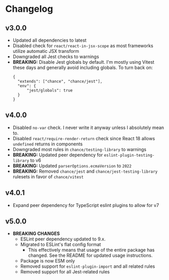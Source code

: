 # Changelog

## v3.0.0

- Updated all dependencies to latest
- Disabled check for `react/react-in-jsx-scope` as most frameworks utilize automatic JSX transform
- Downgraded all Jest checks to warnings
- **BREAKING:** Disable Jest globals by default. I'm mostly using Vitest these days and generally avoid including globals. To turn back on:
  ```
  {
  	"extends": ["chance", "chance/jest"],
  	"env": {
  		"jest/globals": true
  	}
  }
  ```

## v4.0.0

- Disabled `no-var` check. I never write it anyway unless I absolutely mean to.
- Disabled `react/require-render-return` check since React 18 allows `undefined` returns in components
- Downgraded most rules in `chance/testing-library` to warnings
- **BREAKING:** Updated peer dependency for `eslint-plugin-testing-library` to v6
- **BREAKING:** Updated `parserOptions.ecmaVersion` to `2022`
- **BREAKING:** Removed `chance/jest` and `chance/jest-testing-library` rulesets in favor of `chance/vitest`

## v4.0.1

- Expand peer dependency for TypeScript eslint plugins to allow for v7

## v5.0.0

- **BREAKING CHANGES**
  - ESLint peer dependency updated to 9.x.
  - Migrated to ESLint's flat config format
    - This effectively means that usage of the entire package has changed. See the README for updated usage instructions.
  - Package is now ESM only
  - Removed support for `eslint-plugin-import` and all related rules
  - Removed support for all Jest-related rules
